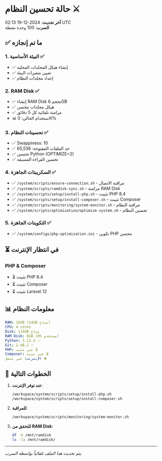# حالة تحسين النظام ⚔️

**آخر تحديث**: 2024-12-19 02:13 UTC  
**السرب**: 100 وحدة نشطة

## ✅ ما تم إنجازه

### 1. البيئة الأساسية ✅
- ✅ إنشاء هيكل المجلدات المحلية
- ✅ تعيين متغيرات البيئة
- ✅ إعداد مجلدات النظام

### 2. RAM Disk ✅
- ✅ إنشاء RAM Disk بحجم 6GB
- ✅ هيكل مجلدات محسن
- ✅ مزامنة تلقائية كل 5 دقائق
- 📊 الاستخدام الحالي: 0%

### 3. تحسينات النظام ✅
- ✅ Swappiness: 10
- ✅ حد الملفات المفتوحة: 65,536
- ✅ تحسين Python (OPTIMIZE=2)
- ✅ تحسين القراءة المسبقة

### 4. السكريبتات الجاهزة ✅
- ✅ `/system/scripts/ensure-connection.sh` - مراقبة الاتصال
- ✅ `/system/scripts/ramdisk-sync.sh` - مزامنة RAM Disk
- ✅ `/system/scripts/setup/install-php.sh` - تثبيت PHP 8.4
- ✅ `/system/scripts/setup/install-composer.sh` - تثبيت Composer
- ✅ `/system/scripts/monitoring/system-monitor.sh` - مراقبة النظام
- ✅ `/system/scripts/optimization/optimize-system.sh` - تحسين النظام

### 5. التكوينات الجاهزة ✅
- ✅ `/system/configs/php-optimization.ini` - تكوين PHP محسن

## ⏳ في انتظار الإنترنت

### PHP & Composer
- ⏳ تثبيت PHP 8.4
- ⏳ تثبيت Composer
- ⏳ تثبيت Laravel 12

## 📊 معلومات النظام

```yaml
RAM: 16GB (14GB متاح)
CPU: 4 cores
Disk: 114GB متاح
RAM Disk: 6GB (0% مستخدم)
Python: 3.13.3 ✅
Git: 2.48.1 ✅
PHP: غير مثبت ⏳
Composer: غير مثبت ⏳
الإنترنت: غير متصل ❌
```

## 🚀 الخطوات التالية

1. **عند توفر الإنترنت**:
   ```bash
   /workspace/system/scripts/setup/install-php.sh
   /workspace/system/scripts/setup/install-composer.sh
   ```

2. **للمراقبة**:
   ```bash
   /workspace/system/scripts/monitoring/system-monitor.sh
   ```

3. **للتحقق من RAM Disk**:
   ```bash
   df -h /mnt/ramdisk
   ls -la /mnt/ramdisk/
   ```

---
*يتم تحديث هذا الملف تلقائياً بواسطة السرب*